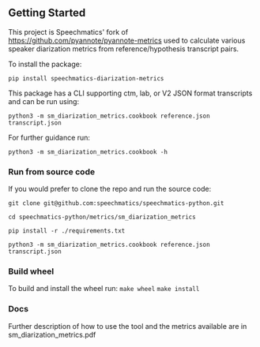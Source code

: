 ## Getting Started

This project is Speechmatics' fork of https://github.com/pyannote/pyannote-metrics used to calculate various speaker diarization metrics from reference/hypothesis transcript pairs.

To install the package:  

`pip install speechmatics-diarization-metrics`

This package has a CLI supporting ctm, lab, or V2 JSON format transcripts and can be run using:  

`python3 -m sm_diarization_metrics.cookbook reference.json transcript.json`

For further guidance run:  

`python3 -m sm_diarization_metrics.cookbook -h`

### Run from source code

If you would prefer to clone the repo and run the source code:  

`git clone git@github.com:speechmatics/speechmatics-python.git`  

`cd speechmatics-python/metrics/sm_diarization_metrics`  

`pip install -r ./requirements.txt`  

`python3 -m sm_diarization_metrics.cookbook reference.json transcript.json`   

### Build wheel
To build and install the wheel run:
`make wheel`
`make install`

### Docs

Further description of how to use the tool and the metrics available are in sm_diarization_metrics.pdf

